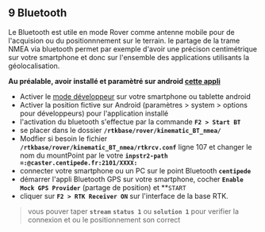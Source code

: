 
## 9 Bluetooth

Le Bluetooth est utile en mode Rover comme antenne mobile pour de l'acquision ou du positionnnement sur le terrain. le partage de la trame NMEA via bluetooth permet par exemple d'avoir une précison centimétrique sur votre smartphone et donc sur l'ensemble des applications utilisants la géolocalisation.

**Au préalable, avoir installé et paramètré sur android [cette appli](https://play.google.com/store/apps/details?id=googoo.android.btgps&hl=fr)**

* Activer le [mode développeur](https://www.androidpit.fr/comment-activer-options-developpeurs-android) sur votre smartphone ou tablette android
* Activer la position fictive sur Android (paramètres > system > options pour développeurs) pour l'application installé 
* l'activation du bluetooth s'effectue par la commande **```F2 > Start BT```** 
* se placer dans le dossier **```/rtkbase/rover/kinematic_BT_nmea/```**
* Modfier si besoin le fichier **```/rtkbase/rover/kinematic_BT_nmea/rtkrcv.conf```** ligne 107 et changer le nom du mountPoint par le votre **```inpstr2-path =:@caster.centipede.fr:2101/XXXX:```**
* connecter votre smartphone ou un PC sur le point Bluetooth **```centipede```**
* démarrer l'appli Bluetooth GPS sur votre smartphone, cocher **```Enable Mock GPS Provider```** (partage de position) et **```START```
* cliquer sur **```F2 > RTK Receiver ON```** sur l'interface de la base RTK.
> vous pouver taper **```stream```** **```status 1```** ou **```solution 1```** pour verifier la connexion et ou le positionnement son correct



